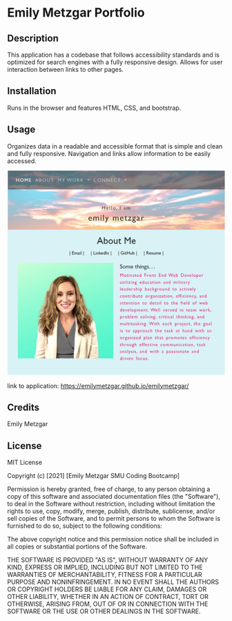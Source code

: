 # Emily Metzgar Portfolio

## Description

This application has a codebase that follows accessibility standards and is optimized for search engines with a fully responsive design. Allows for user interaction between links to other pages. 

## Installation

Runs in the browser and features HTML, CSS, and bootstrap. 


## Usage 

Organizes data in a readable and accessible format that is simple and clean and fully responsive. 
Navigation and links allow information to be easily accessed.


![A screenshot of the application in desktop view](./assets/images/screenshot.PNG)

link to application: https://emilymetzgar.github.io/emilymetzgar/


## Credits

Emily Metzgar

## License

MIT License

Copyright (c) [2021] [Emily Metzgar SMU Coding Bootcamp]

Permission is hereby granted, free of charge, to any person obtaining a copy
of this software and associated documentation files (the "Software"), to deal
in the Software without restriction, including without limitation the rights
to use, copy, modify, merge, publish, distribute, sublicense, and/or sell
copies of the Software, and to permit persons to whom the Software is
furnished to do so, subject to the following conditions:

The above copyright notice and this permission notice shall be included in all
copies or substantial portions of the Software.

THE SOFTWARE IS PROVIDED "AS IS", WITHOUT WARRANTY OF ANY KIND, EXPRESS OR
IMPLIED, INCLUDING BUT NOT LIMITED TO THE WARRANTIES OF MERCHANTABILITY,
FITNESS FOR A PARTICULAR PURPOSE AND NONINFRINGEMENT. IN NO EVENT SHALL THE
AUTHORS OR COPYRIGHT HOLDERS BE LIABLE FOR ANY CLAIM, DAMAGES OR OTHER
LIABILITY, WHETHER IN AN ACTION OF CONTRACT, TORT OR OTHERWISE, ARISING FROM,
OUT OF OR IN CONNECTION WITH THE SOFTWARE OR THE USE OR OTHER DEALINGS IN THE
SOFTWARE.
